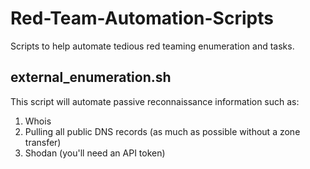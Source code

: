 # Red-Team-Automation-Scripts
Scripts to help automate tedious red teaming enumeration and tasks.



external_enumeration.sh
---
This script will automate passive reconnaissance information such as:

1. Whois
2. Pulling all public DNS records (as much as possible without a zone transfer)
3. Shodan (you'll need an API token)
